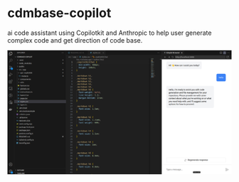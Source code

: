 # cdmbase-copilot
ai code assistant using Copilotkit and Anthropic to help user generate complex code and get direction of code base.

![screenshot](./screenshot.png)
